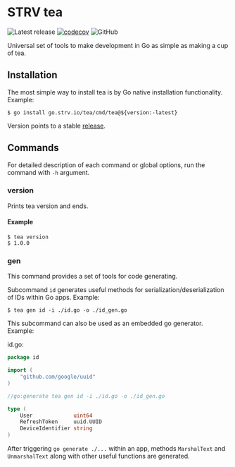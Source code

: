 # STRV tea

![Latest release][release]
[![codecov][codecov-img]][codecov]
![GitHub][license]

Universal set of tools to make development in Go as simple as making a cup of tea.

## Installation
The most simple way to install tea is by Go native installation functionality. Example:
```shell
$ go install go.strv.io/tea/cmd/tea@${version:-latest}
```
Version points to a stable [release](https://github.com/strvcom/strv-backend-go-tea/releases).

## Commands
For detailed description of each command or global options, run the command with `-h` argument.

### version
Prints tea version and ends.

#### Example
```shell
$ tea version
$ 1.0.0
```

### gen
This command provides a set of tools for code generating.

Subcommand `id` generates useful methods for serialization/deserialization of IDs within Go apps. Example:
```shell
$ tea gen id -i ./id.go -o ./id_gen.go
```

This subcommand can also be used as an embedded go generator. Example:

id.go:
```go
package id

import (
	"github.com/google/uuid"
)

//go:generate tea gen id -i ./id.go -o ./id_gen.go

type (
	User             uint64
	RefreshToken     uuid.UUID
	DeviceIdentifier string
)
```
After triggering `go generate ./...` within an app, methods `MarshalText` and `UnmarshalText` along with other useful functions are generated.

[release]: https://img.shields.io/github/v/release/strvcom/strv-backend-go-tea
[codecov]: https://codecov.io/gh/strvcom/strv-backend-go-tea
[codecov-img]: https://codecov.io/gh/strvcom/strv-backend-go-tea/branch/master/graph/badge.svg?token=A7QFX32CFF
[license]: https://img.shields.io/github/license/strvcom/strv-backend-go-tea

